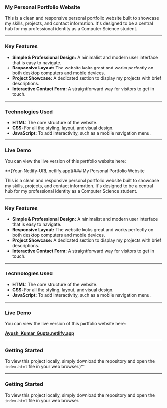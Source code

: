 ### My Personal Portfolio Website

This is a clean and responsive personal portfolio website built to showcase my skills, projects, and contact information. It's designed to be a central hub for my professional identity as a Computer Science student.

-----

### Key Features

  * **Simple & Professional Design:** A minimalist and modern user interface that is easy to navigate.
  * **Responsive Layout:** The website looks great and works perfectly on both desktop computers and mobile devices.
  * **Project Showcase:** A dedicated section to display my projects with brief descriptions.
  * **Interactive Contact Form:** A straightforward way for visitors to get in touch.

-----

### Technologies Used

  * **HTML:** The core structure of the website.
  * **CSS:** For all the styling, layout, and visual design.
  * **JavaScript:** To add interactivity, such as a mobile navigation menu.

-----

### Live Demo

You can view the live version of this portfolio website here:

**[Your-Netlify-URL.netlify.app](### My Personal Portfolio Website

This is a clean and responsive personal portfolio website built to showcase my skills, projects, and contact information. It's designed to be a central hub for my professional identity as a Computer Science student.

-----

### Key Features

  * **Simple & Professional Design:** A minimalist and modern user interface that is easy to navigate.
  * **Responsive Layout:** The website looks great and works perfectly on both desktop computers and mobile devices.
  * **Project Showcase:** A dedicated section to display my projects with brief descriptions.
  * **Interactive Contact Form:** A straightforward way for visitors to get in touch.

-----

### Technologies Used

  * **HTML:** The core structure of the website.
  * **CSS:** For all the styling, layout, and visual design.
  * **JavaScript:** To add interactivity, such as a mobile navigation menu.

-----

### Live Demo

You can view the live version of this portfolio website here:

**[Ayush_Kumar_Gupta.netlify.app](https://www.google.com/search?q=https://your-netlify-url.netlify.app)**

-----

### Getting Started

To view this project locally, simply download the repository and open the `index.html` file in your web browser.)**

-----

### Getting Started

To view this project locally, simply download the repository and open the `index.html` file in your web browser.

